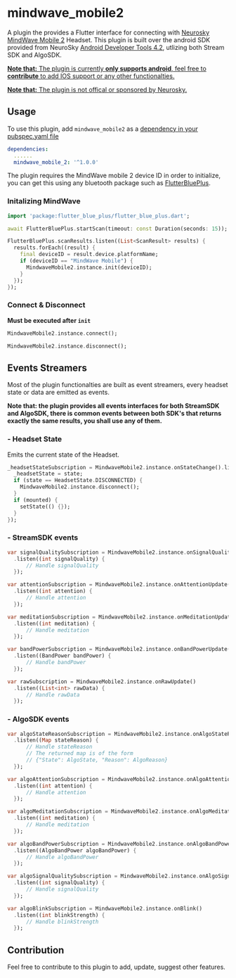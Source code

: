 # mindwave_mobile2

A plugin the provides a Flutter interface for connecting with [Neurosky MindWave Mobile 2](https://store.neurosky.com/pages/mindwave) Headset.
This plugin is built over the android SDK provided from NeuroSky [Android Developer Tools 4.2](https://store.neurosky.com/products/android-developer-tools-4), utlizing both Stream SDK and AlgoSDK.

<u>**Note that:** The plugin is currently **only supports android**, feel free to **contribute** to add IOS support or any other functionalties.</u>

<u>**Note that:** The plugin is not offical or sponsored by [Neurosky](http://neurosky.com/).</u>

## Usage
To use this plugin, add `mindwave_mobile2` as a [dependency in your pubspec.yaml file](https://flutter.io/platform-plugins/)
```yaml
dependencies:
  ......
  mindwave_mobile_2: '^1.0.0'
```
The plugin requires the MindWave mobile 2 device ID in order to initialize, you can get this using any bluetooth package such as [FlutterBluePlus](https://pub.dev/packages/flutter_blue_plus).

### Initalizing MindWave

```dart
import 'package:flutter_blue_plus/flutter_blue_plus.dart';

await FlutterBluePlus.startScan(timeout: const Duration(seconds: 15));

FlutterBluePlus.scanResults.listen((List<ScanResult> results) {
  results.forEach((result) {
    final deviceID = result.device.platformName;
    if (deviceID == "MindWave Mobile") {
      MindwaveMobile2.instance.init(deviceID);
    }
  });
});
```

### Connect & Disconnect
**Must be executed after `init`**
```dart
MindwaveMobile2.instance.connect();

MindwaveMobile2.instance.disconnect();
```

## Events Streamers
Most of the plugin functionalties are built as event streamers, every headset state or data are emitted as events.

**Note that: the plugin provides all events interfaces for both StreamSDK and AlgoSDK, there is common events between both SDK's that returns exactly the same results, you shall use any of them.**
### - Headset State
Emits the current state of the Headset.
```dart
_headsetStateSubscription = MindwaveMobile2.instance.onStateChange().listen((state) {
  _headsetState = state;
  if (state == HeadsetState.DISCONNECTED) {
    MindwaveMobile2.instance.disconnect();
  }
  if (mounted) {
    setState(() {});
  }
});
```

### - StreamSDK events
```dart
var signalQualitySubscription = MindwaveMobile2.instance.onSignalQualityUpdate()
  .listen((int signalQuality) {
      // Handle signalQuality
  });

var attentionSubscription = MindwaveMobile2.instance.onAttentionUpdate()
  .listen((int attention) {
      // Handle attention
  });

var meditationSubscription = MindwaveMobile2.instance.onMeditationUpdate()
  .listen((int meditation) {
      // Handle meditation
  });

var bandPowerSubscription = MindwaveMobile2.instance.onBandPowerUpdate()
  .listen((BandPower bandPower) {
      // Handle bandPower
  });

var rawSubscription = MindwaveMobile2.instance.onRawUpdate()
  .listen((List<int> rawData) {
      // Handle rawData
  });
```

### - AlgoSDK events
```dart
var algoStateReasonSubscription = MindwaveMobile2.instance.onAlgoStateReasonChange()
  .listen((Map stateReason) {
      // Handle stateReason
      // The returned map is of the form
      // {"State": AlgoState, "Reason": AlgoReason}
  });

var algoAttentionSubscription = MindwaveMobile2.instance.onAlgoAttentionUpdate()
  .listen((int attention) {
      // Handle attention
  });

var algoMeditationSubscription = MindwaveMobile2.instance.onAlgoMeditationUpdate()
  .listen((int meditation) {
      // Handle meditation
  });

var algoBandPowerSubscription = MindwaveMobile2.instance.onAlgoBandPowerUpdate()
  .listen((AlgoBandPower algoBandPower) {
      // Handle algoBandPower
  });

var algoSignalQualitySubscription = MindwaveMobile2.instance.onAlgoSignalQualityUpdate()
  .listen((int signalQuality) {
      // Handle signalQuality
  });

var algoBlinkSubscription = MindwaveMobile2.instance.onBlink()
  .listen((int blinkStrength) {
      // Handle blinkStrength
  });
```

## Contribution
Feel free to contribute to this plugin to add, update, suggest other features.
